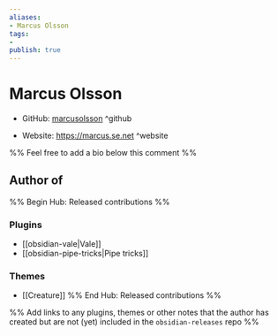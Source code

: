 ```yaml
---
aliases:
- Marcus Olsson
tags:
- 
publish: true
---
```


# Marcus Olsson

- GitHub: [marcusolsson](https://github.com/marcusolsson/) ^github
<!-- - Discord: `@` ^discord-->
- Website: <https://marcus.se.net> ^website
<!-- - [[Publish sites|Publish site]]: ^publish-->

%% Feel free to add a bio below this comment %%


## Author of

%% Begin Hub: Released contributions %%
### Plugins
- [[obsidian-vale|Vale]]
- [[obsidian-pipe-tricks|Pipe tricks]]

### Themes
- [[Creature]]
%% End Hub: Released contributions %%

%% Add links to any plugins, themes or other notes that the author has created but are not (yet) included in the `obsidian-releases` repo %%

<!--
### Unlisted plugins

- 
-->

<!--
### Others

- 
-->

<!--
## Sponsor this author

- [[GitHub sponsors]]: [Sponsor @marcusolsson on GitHub Sponsors](https://github.com/sponsors/marcusolsson) ^github-sponsor
- [[Buy me a coffee]]: ^buy-me-a-coffee
- [[PayPal]]: ^paypal
- [[Patreon]]: ^patreon

-->

<!--
## Follow this author

- [[YouTube Channels|On YouTube]]: ^youtube
- Twitter: ^twitter
- ...
-->